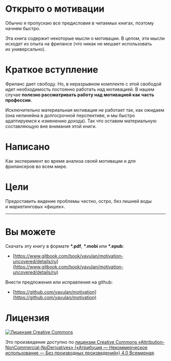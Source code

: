 # Открыто о&nbsp;мотивации

Обычно я&nbsp;пропускаю все предисловия в&nbsp;читаемых книгах, поэтому начнем быстро.

Эта книга содержит некоторые мысли о&nbsp;мотивации. В&nbsp;целом, эти мысли исходят из&nbsp;опыта на&nbsp;фрилансе (что никак не&nbsp;мешает использовать их&nbsp;универсально).

# Краткое вступление

Фриланс дает свободу. Но, в&nbsp;неразрывном комплекте с&nbsp;этой свободой идет необходимость постоянно работать над мотивацией.
В&nbsp;нашем случае **полезно рассматривать работу над мотивацией как часть профессии**.

Исключительно материальная мотивация не&nbsp;работает так, как ожидаем (она нелинейна в&nbsp;долгосрочной перспективе, и&nbsp;мы&nbsp;быстро адаптируемся к&nbsp;изменению дохода).
Так что оставим материальную составляющую вне внимания этой книги.

# Написано

Как эксперимент во&nbsp;время анализа своей мотивации и&nbsp;для фрилансеров во&nbsp;всем мире.

# Цели

Предоставить видение проблемы честно, остро, без лишней воды и&nbsp;маркетинговых &laquo;фишек&raquo;.

***
# Вы&nbsp;можете

Скачать эту книгу в&nbsp;формате **\*.pdf**, **\*.mobi** или **\*.epub**:
* [https://www.gitbook.com/book/yavulan/motivation-uncovered/details/ru](https://www.gitbook.com/book/yavulan/motivation-uncovered/details/ru)

Внести предложения или исправления на&nbsp;github:
* [https://github.com/yavulan/motivation](https://github.com/yavulan/motivation)

# Лицензия

[![Лицензия Creative Commons](https://i.creativecommons.org/l/by-nc-nd/4.0/88x31.png)](http://creativecommons.org/licenses/by-nc-nd/4.0/)

Это произведение доступно по <a rel="license" href="http://creativecommons.org/licenses/by-nc-nd/4.0/">лицензии Creative Commons «Attribution-NonCommercial-NoDerivatives» («Атрибуция — Некоммерческое использование — Без производных произведений») 4.0 Всемирная</a>.
